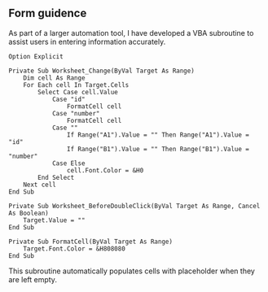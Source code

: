 ## Form guidence

As part of a larger automation tool, I have developed a VBA subroutine to assist users in entering information accurately. 
```vba
Option Explicit

Private Sub Worksheet_Change(ByVal Target As Range)
    Dim cell As Range
    For Each cell In Target.Cells
        Select Case cell.Value
            Case "id"
                FormatCell cell
            Case "number"
                FormatCell cell
            Case ""
                If Range("A1").Value = "" Then Range("A1").Value = "id"
                If Range("B1").Value = "" Then Range("B1").Value = "number"
            Case Else
                cell.Font.Color = &H0
        End Select
    Next cell
End Sub

Private Sub Worksheet_BeforeDoubleClick(ByVal Target As Range, Cancel As Boolean)
    Target.Value = ""
End Sub

Private Sub FormatCell(ByVal Target As Range)
    Target.Font.Color = &H808080
End Sub
```
This subroutine automatically populates cells with placeholder when they are left empty.
